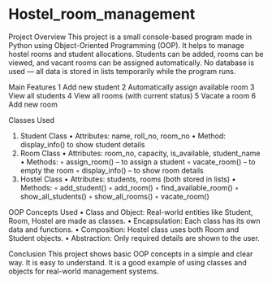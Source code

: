 # Hostel_room_management

Project Overview
This project is a small console-based program made in Python using Object-Oriented Programming (OOP). It helps to manage hostel rooms and student allocations. Students can be added, rooms can be viewed, and vacant rooms can be assigned automatically. No database is used — all data is stored in lists temporarily while the program runs.

Main Features
	1	Add new student
	2	Automatically assign available room
	3	View all students
	4	View all rooms (with current status)
	5	Vacate a room
	6	Add new room

Classes Used
1. Student Class
	•	Attributes: name, roll_no, room_no
	•	Method: display_info() to show student details
2. Room Class
	•	Attributes: room_no, capacity, is_available, student_name
	•	Methods:
	◦	assign_room() – to assign a student
	◦	vacate_room() – to empty the room
	◦	display_info() – to show room details
3. Hostel Class
	•	Attributes: students, rooms (both stored in lists)
	•	Methods:
	◦	add_student()
	◦	add_room()
	◦	find_available_room()
	◦	show_all_students()
	◦	show_all_rooms()
	◦	vacate_room()

OOP Concepts Used
	•	Class and Object: Real-world entities like Student, Room, Hostel are made as classes.
	•	Encapsulation: Each class has its own data and functions.
	•	Composition: Hostel class uses both Room and Student objects.
	•	Abstraction: Only required details are shown to the user.

Conclusion
This project shows basic OOP concepts in a simple and clear way. It is easy to understand. It is a good example of using classes and objects for real-world management systems.
